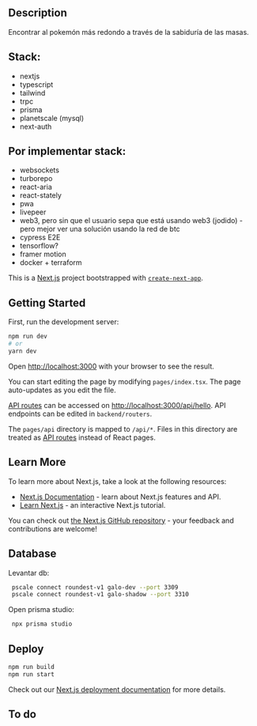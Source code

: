 ## Description
Encontrar al pokemón más redondo a través de la sabiduría de las masas.

## Stack:
*   nextjs
*   typescript
*   tailwind
*   trpc
*   prisma
*   planetscale (mysql)
*   next-auth

## Por implementar stack:
*   websockets
*   turborepo
*   react-aria
*   react-stately
*   pwa
*   livepeer
*   web3, pero sin que el usuario sepa que está usando web3 (jodido) - pero mejor ver una solución usando la red de btc
*   cypress E2E
*   tensorflow?
*   framer motion
*   docker + terraform


This is a [Next.js](https://nextjs.org/) project bootstrapped with [`create-next-app`](https://github.com/vercel/next.js/tree/canary/packages/create-next-app).

## Getting Started

First, run the development server:

```bash
npm run dev
# or
yarn dev
```

Open [http://localhost:3000](http://localhost:3000) with your browser to see the result.

You can start editing the page by modifying `pages/index.tsx`. The page auto-updates as you edit the file.

[API routes](https://nextjs.org/docs/api-routes/introduction) can be accessed on [http://localhost:3000/api/hello](http://localhost:3000/api/hello). API endpoints can be edited in `backend/routers`.

The `pages/api` directory is mapped to `/api/*`. Files in this directory are treated as [API routes](https://nextjs.org/docs/api-routes/introduction) instead of React pages.

## Learn More

To learn more about Next.js, take a look at the following resources:

- [Next.js Documentation](https://nextjs.org/docs) - learn about Next.js features and API.
- [Learn Next.js](https://nextjs.org/learn) - an interactive Next.js tutorial.

You can check out [the Next.js GitHub repository](https://github.com/vercel/next.js/) - your feedback and contributions are welcome!

## Database

Levantar db:
```bash
 pscale connect roundest-v1 galo-dev --port 3309
 pscale connect roundest-v1 galo-shadow --port 3310
```

Open prisma studio:
```bash
 npx prisma studio
```

## Deploy  

```bash
npm run build
npm run start
```

Check out our [Next.js deployment documentation](https://nextjs.org/docs/deployment) for more details.


## To do
<!-- TODO
    // ÉPICA 0
    [x] implementar esto: https://www.youtube.com/watch?v=PKy2lYEnhgs&t=5025s 

    // ÉPICA I
    [x] implementar login con nextauth (google/facebook)
        [x] setear nextauth
        [x] botones de login en el home
        [x] página de inicio de sesión
        [x] iniciar sesión con google
        [x] deploy
            [x] resolver error (nextauth client fetch error) en preview y production
            [x] iniciar sesión con google en preview y desarrollo
        [x] iniciar sesión con fb, github, discord, telegram.
    [x] guardar el usuario que ha votado (https://github.com/hexrcs/prisma-next-auth)
        [x] crear modelos en el schema
        [x] guardar en db al hacer signin
        [x] unir al usuario en el modelo Vote
        [x] guardar voto en db
    [x] vista para revisar votaciones por usuario

    // ÉPICA II
    [x] optimizar uso de next-auth con trpc. https://kitchen-sink.trpc.io/next-auth
        [x]  implementar llamadas a next-auth por medio de trpc
        [x]  debuggear
        [x]  usar el context para llamadas al api
    []  mejoras visuales
        [x]  seleccionar colores para el tema claro
        [x]  mejorar presentación del home en pc
        []  mejorar presentación del home para móvil
        []  mejorar presentación de resultados para móvil y pc
        []  mejorar presentación de login para móvil y pc
        []  agregar switch de tema oscuro
    [] refactorizar todo el código
        [x] extraer PokemonListing
        []  usar hooks para todo lo que se pueda usar hooks
        []  crear layout reutilizable
        []  mejorar la estructura de archivos, buscar ejemplos para buenas prácticas
    []  mejorar el layout para pc
    []  mejorar el layout para móvil
    [] agregar un buscador por usuario, pokemon
        [] usar un hook
        [] implementar debounce para hacer la busqueda con cada debounce
        [] optimizar la búsqueda y usar suspense
    []  implementar paginación de resultados
        []  usar suspense para resultados
    []  implementar un formulario con hooks
        []  npm i react-hook-form
        []  implementar useForm propio
    []  proteger endpoints con autorzación
    []  implementar animaciones con tailwind y framer-motion
    []  aparecer easter egg al copiar texto en cualquier lugar de la app
    

    Futuras Épicas:
    []  Crear más secciones informativas
        []  Crear sistema por roles
        []  Crear secciones informativas
    []  Como usuario quiero batallar mis pokemon contra otro usuario
    []  Implementar chat app con websockets https://github.com/trpc/examples-next-prisma-starter-websockets
        []  encontrar más casos de uso (ej: tweets)
    []  Crear un monorepo con turborepo para hacer varias aplicaciones que se conecten a un mismo backend tRPC
    []  Aprovechar lo que más pueda a react18
    []  Crear pwa para pc y móvil. pwa https://blog.jarrodwatts.com/how-i-released-a-next-js-app-to-the-google-play-store-with-aws-amplify
    []  Implementar funcionalidad de videollamadas usando livepeer
    []  Como usuario quiero batallar mis pokemon contra la AI
    []  Implementar funcionalidades de web3
 -->


<!-- Siguiente: Implementar ecommerce con turborepo
    prisma, trpc, nextjs, tailwind, planetscale (mysql), typescript, turborepo
    4 aplicaciones web: 
        1. backend con prisma y trpc (compartido entre los otros dos proyectos)
        2. sitio de proveedor
        3. sitio de cliente (https://blog.jarrodwatts.com/how-i-released-a-next-js-app-to-the-google-play-store-with-aws-amplify)
        4. sitio de admin
-->
